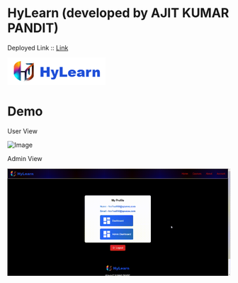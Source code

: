 # HyLearn (developed by AJIT KUMAR PANDIT)

Deployed Link :: [Link](https://www.google.com)

![Image](./hylearn.png)

# Demo

User View

![Image](./student_HyLearn_view.gif)

Admin View

![Image](./admin_HyLearn_view.gif)
